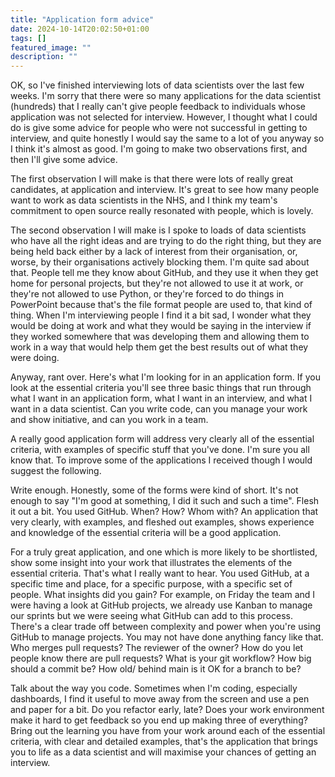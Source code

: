 ```yaml
---
title: "Application form advice"
date: 2024-10-14T20:02:50+01:00
tags: []
featured_image: ""
description: ""
---
```


OK, so I've finished interviewing lots of data scientists over the last few weeks. I'm sorry that there were so many applications for the data scientist (hundreds) that I really can't give people feedback to individuals whose application was not selected for interview. However, I thought what I could do is give some advice for people who were not successful in getting to interview, and quite honestly I would say the same to a lot of you anyway so I think it's almost as good. I'm going to make two observations first, and then I'll give some advice.

The first observation I will make is that there were lots of really great candidates, at application and interview. It's great to see how many people want to work as data scientists in the NHS, and I think my team's commitment to open source really resonated with people, which is lovely.

The second observation I will make is I spoke to loads of data scientists who have all the right ideas and are trying to do the right thing, but they are being held back either by a lack of interest from their organisation, or, worse, by their organisations actively blocking them. I'm quite sad about that. People tell me they know about GitHub, and they use it when they get home for personal projects, but they're not allowed to use it at work, or they're not allowed to use Python, or they're forced to do things in PowerPoint because that's the file format people are used to, that kind of thing. When I'm interviewing people I find it a bit sad, I wonder what they would be doing at work and what they would be saying in the interview if they worked somewhere that was developing them and allowing them to work in a way that would help them get the best results out of what they were doing. 

Anyway, rant over. Here's what I'm looking for in an application form. If you look at the essential criteria you'll see three basic things that run through what I want in an application form, what I want in an interview, and what I want in a data scientist. Can you write code, can you manage your work and show initiative, and can you work in a team. 

A really good application form will address very clearly all of the essential criteria, with examples of specific stuff that you've done. I'm sure you all know that. To improve some of the applications I received though I would suggest the following.

Write enough. Honestly, some of the forms were kind of short. It's not enough to say "I'm good at something, I did it such and such a time". Flesh it out a bit. You used GitHub. When? How? Whom with? An application that very clearly, with examples, and fleshed out examples, shows experience and knowledge of the essential criteria will be a good application. 

For a truly great application, and one which is more likely to be shortlisted, show some insight into your work that illustrates the elements of the essential criteria. That's what I really want to hear. You used GitHub, at a specific time and place, for a specific purpose, with a specific set of people. What insights did you gain? For example, on Friday the team and I were having a look at GitHub projects, we already use Kanban to manage our sprints but we were seeing what GitHub can add to this process. There's a clear trade off between complexity and power when you're using GitHub to manage projects. You may not have done anything fancy like that. Who merges pull requests? The reviewer of the owner? How do you let people know there are pull requests? What is your git workflow? How big should a commit be? How old/ behind main is it OK for a branch to be? 

Talk about the way you code. Sometimes when I'm coding, especially dashboards, I find it useful to move away from the screen and use a pen and paper for a bit. Do you refactor early, late? Does your work environment make it hard to get feedback so you end up making three of everything? Bring out the learning you have from your work around each of the essential criteria, with clear and detailed examples, that's the application that brings you to life as a data scientist and will maximise your chances of getting an interview.

